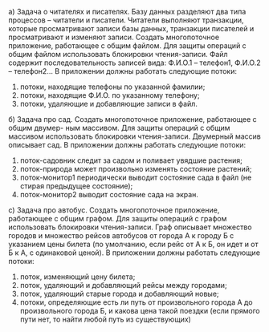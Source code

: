 а) Задача о читателях и писателях. Базу данных разделяют два типа процессов – читатели и писатели. Читатели выполняют транзакции, которые просматривают записи базы данных, транзакции писателей и просматривают и изменяют записи. 
Создать многопоточное приложение, работающее с общим файлом.
Для защиты операций с общим файлом использовать блокировки чтения-записи. Файл содержит последовательность записей вида: Ф.И.О.1 – телефон1, Ф.И.О.2 – телефон2… В приложении должны работать следующие потоки:
 1) потоки, находящие телефоны по указанной фамилии; 
 2) потоки, находящие Ф.И.О. по указанному телефону;
 3) потоки, удаляющие и добавляющие записи в файл.

б) Задача про сад. Создать многопоточное приложение, работающее с общим двумер-
ным массивом. Для защиты операций с общим массивом использовать блокировки чтения-записи. Двумерный массив описывает сад. В приложении должны работать следующие потоки: 
 1) поток-садовник следит за садом и поливает увядшие растения;
 2) поток-природа может произвольно изменять состояние растений; 
 3) поток-монитор1 периодически выводит состояние сада в файл (не стирая предыдущее состояние); 
 4) поток-монитор2 выводит состояние сада на экран.

с) Задача про автобус. Создать многопоточное приложение, работающее с общим графом.
Для защиты операций с графом использовать блокировки чтения-записи.
Граф описывает множество городов и множество рейсов автобусов от города
А к городу Б с указанием цены билета (по умолчанию, если рейс от А к Б, он
идет и от Б к А, с одинаковой ценой). В приложении должны работать следующие потоки: 
1) поток, изменяющий цену билета; 
2) поток, удаляющий и добавляющий рейсы между городами; 
3) поток, удаляющий старые города и добавляющий новые; 
4) потоки, определяющие есть ли путь от произвольного города А до произвольного города Б, и какова цена такой поездки (если прямого пути нет, то найти любой путь из существующих)

